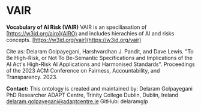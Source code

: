 # VAIR

**Vocabulary of AI Risk  (VAIR)**
VAIR is an speciliasation of [https://w3id.org/airo](AIRO) and includes hierachies of  AI and risks concepts.
[https://w3id.org/vair](https://w3id.org/vair)

Cite as: Delaram Golpayegani, Harshvardhan J. Pandit, and Dave Lewis. "To Be High-Risk, or Not To Be-Semantic Specifications and Implications of the AI Act's High-Risk AI Applications and Harmonised Standards". Proceedings of the 2023 ACM Conference on Fairness, Accountability, and Transparency. 2023.


**Contact:**
This ontology is created and maintained by:
Delaram Golpayegani
PhD Researcher
ADAPT Centre, Trinity College Dublin, Dublin, Ireland
delaram.golpayegani@adaptcentre.ie
GitHub: delaramglp

